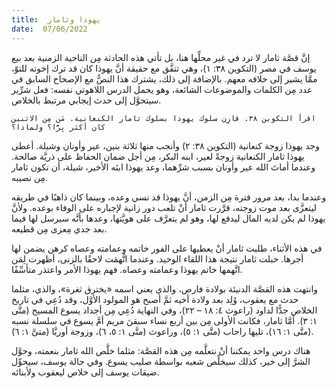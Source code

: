 ```yaml
---
title:  يهوذا وثامار
date:  07/06/2022
---
```


إنَّ قصَّة ثامار لا ترد في غير محلِّها هنا، بل تأتي هذه الحادثة مِن الناحية الزمنية بعد بيع يوسف في مصر (التكوين ٣٨: ١)، وهي تتفَّق مع حقيقة أنَّ يهوذا كان قد ترك إخوته للتوّ، ممَّا يشير إلى خلافه معهم. بالإضافة إلى ذلك، يشترك هذا النصُّ مع الإصحاح السابق في عدد مِن الكلمات والموضوعات الشائعة، وهو يحمل الدرس اللاهوتي نفسه: فعل شرِّير سيتحوَّل إلى حدث إيجابي مرتبط بالخلاص.

`اقرأ التكوين ٣٨. قارِن سلوك يهوذا بسلوك ثامار الكنعانية. مَن مِن الاثنين كان أكثر بِرًّا؟ ولماذا؟`

وجد يهوذا زوجة كنعانية (التكوين ٣٨: ٢) وأنجب منها ثلاثة بنين، عير وأونان وشيلة. أعطى يهوذا ثامار الكنعانية زوجةً لعير، ابنه البكر، مِن أجل ضمان الحفاظ على ذريَّة صالحة. وعندما أماتَ الله عير وأونان بسبب شرِّهما، وعد يهوذا ابنَه الأخير، شيلة، أن تكون ثامار مِن نصيبه.

وعندما بدا، بعد مرور فترة مِن الزمن، أنَّ يهوذا قد نسي وعده، وبينما كان ذاهبًا في طريقه ليتعزَّى بعد موت زوجته، قرَّرت ثامار أنْ تلعب دور زانية لإجباره على الوفاء بوعده. ولأنَّ يهوذا لم يكن لديه المال ليدفع لها، وهو لم يتعرَّف على هويَّتها، وعدها بأنَّه سيرسل لها فيما بعد جدي مِعزى مِن قطيعه.

في هذه الأثناء، طلبت ثامار أنْ يعطيها على الفور خاتمه وعمامته وعصاه كرهن يضمن لها أجرها. حبلت ثامار نتيجة هذا اللقاء الوحيد. وعندما اتُّهمَت لاحقًا بالزنى، أظهرت لِمَن اتَّهمها خاتم يهوذا وعمامته وعصاه. فهم يهوذا الأمر واعتذر متأسِّفًا.

وانتهت هذه القصَّة الدنيئة بولادة فارص، والذي يعني اسمه «يخترق ثغرة»، والذي، مثلما حدث مع يعقوب، وُلِد بعد ولادة أخيه ثمَّ أصبح هو المولود الأوَّل، وقد دُعِي في تاريخ الخلاص جدًّا لداود (راعوث ٤: ١٨ – ٢٢)، وفي النهاية دُعِي مِن أجداد يسوع المسيح (متَّى ١: ٣). أمَّا ثامار، فكانت الأولى مِن بين أربع نساء سبقنَ مريم أمَّ يسوع في سلسلة نسبه (متَّى ١: ١٦)، تليها راحاب (متَّى ١: ٥)، وراعوث (متَّى ١: ٥، ٦)، وزوجة أوريَّا (متىَّ ١: ٦).

هناك درس واحد يمكننا أنْ نتعلَّمه مِن هذه القصَّة: مثلما خلَّص الله ثامار بنعمته، وحوَّل الشرَّ إلى خير، كذلك سيخلِّص شعبه بواسطة صليب يسوع. وفي حالة يوسف، سيحوِّل ضيقات يوسف إلى خلاص ليعقوب ولأبنائه.